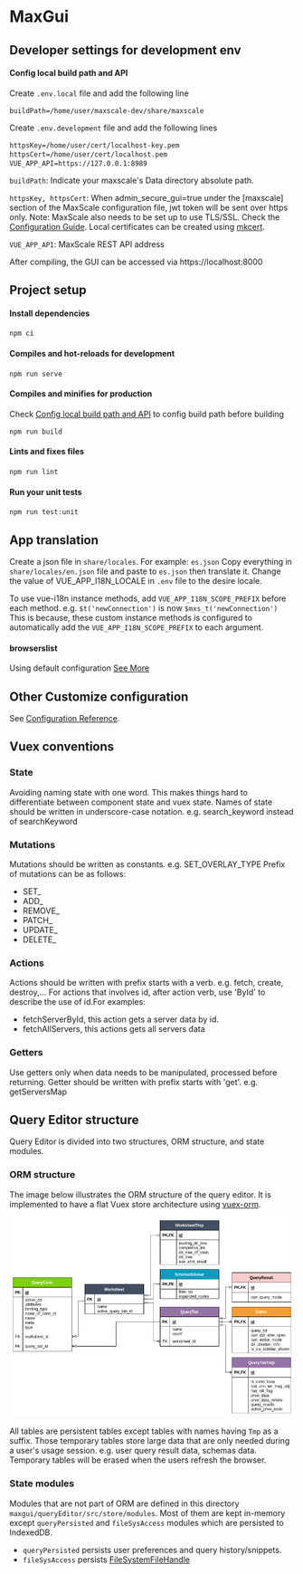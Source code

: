 # MaxGui

## Developer settings for development env

#### Config local build path and API

Create `.env.local` file and add the following line

```
buildPath=/home/user/maxscale-dev/share/maxscale
```

Create `.env.development` file and add the following lines

```
httpsKey=/home/user/cert/localhost-key.pem
httpsCert=/home/user/cert/localhost.pem
VUE_APP_API=https://127.0.0.1:8989
```

`buildPath`: Indicate your maxscale's Data directory absolute path.

`httpsKey, httpsCert`: When admin_secure_gui=true under the [maxscale] section of the MaxScale configuration file, jwt token will be sent over https only. Note: MaxScale also
needs to be set up to use TLS/SSL. Check the [Configuration Guide](../Documentation/Getting-Started/Configuration-Guide.md#admin_ssl_key). Local certificates can be created using [mkcert](https://github.com/FiloSottile/mkcert).

`VUE_APP_API`: MaxScale REST API address

After compiling, the GUI can be accessed via https://localhost:8000

## Project setup

#### Install dependencies

```
npm ci
```

#### Compiles and hot-reloads for development

```
npm run serve
```

#### Compiles and minifies for production

Check [Config local build path and API](#config-local-build-path-and-api) to config build path before building

```
npm run build
```

#### Lints and fixes files

```
npm run lint
```

#### Run your unit tests

```
npm run test:unit

```

## App translation

Create a json file in `share/locales`. For example: `es.json` Copy everything in
`share/locales/en.json` file and paste to `es.json` then translate it. Change the
value of VUE_APP_I18N_LOCALE in `.env` file to the desire locale.

To use vue-i18n instance methods, add `VUE_APP_I18N_SCOPE_PREFIX` before each method.
e.g. `$t('newConnection')` is now `$mxs_t('newConnection')`
This is because, these custom instance methods is configured to automatically add the
`VUE_APP_I18N_SCOPE_PREFIX` to each argument.

#### browserslist

Using default configuration
[See More](https://github.com/browserslist/browserslist)

## Other Customize configuration

See [Configuration Reference](https://cli.vuejs.org/config/).

## Vuex conventions

### State

Avoiding naming state with one word. This makes things hard to differentiate
between component state and vuex state. Names of state should be written in
underscore-case notation. e.g. search_keyword instead of searchKeyword

### Mutations

Mutations should be written as constants. e.g. SET_OVERLAY_TYPE Prefix of
mutations can be as follows:

-   SET\_
-   ADD\_
-   REMOVE\_
-   PATCH\_
-   UPDATE\_
-   DELETE\_

### Actions

Actions should be written with prefix starts with a verb. e.g. fetch, create,
destroy,... For actions that involves id, after action verb, use 'ById' to
describe the use of id.For examples:

-   fetchServerById, this action gets a server data by id.
-   fetchAllServers, this actions gets all servers data

### Getters

Use getters only when data needs to be manipulated, processed before returning.
Getter should be written with prefix starts with 'get'. e.g. getServersMap

## Query Editor structure

Query Editor is divided into two structures, ORM structure, and state modules.

### ORM structure

The image below illustrates the ORM structure of the query editor. It is
implemented to have a flat Vuex store architecture using [vuex-orm](https://vuex-orm.org/).

![Query Editor ORM structure diagram](./images/query_editor_ORM_diagram.png)

All tables are persistent tables except tables with names having `Tmp` as a
suffix. Those temporary tables store large data that are only needed during
a user's usage session. e.g. user query result data, schemas data.
Temporary tables will be erased when the users refresh the browser.

### State modules

Modules that are not part of ORM are defined in this directory
`maxgui/queryEditor/src/store/modules`. Most of them are kept in-memory except
`queryPersisted` and `fileSysAccess` modules which are persisted to IndexedDB.

-   `queryPersisted` persists user preferences and query history/snippets.
-   `fileSysAccess` persists [FileSystemFileHandle](https://developer.mozilla.org/en-US/docs/Web/API/FileSystemFileHandle)
